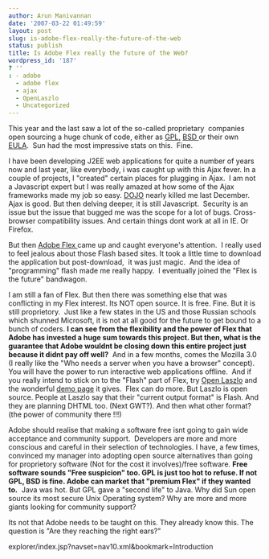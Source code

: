 ```yaml
---
author: Arun Manivannan
date: '2007-03-22 01:49:59'
layout: post
slug: is-adobe-flex-really-the-future-of-the-web
status: publish
title: Is Adobe Flex really the future of the Web?
wordpress_id: '187'
? ''
: - adobe
  - adobe flex
  - ajax
  - OpenLaszlo
  - Uncategorized
---
```


This year and the last saw a lot of the so-called proprietary  companies open
sourcing a huge chunk of code, either as [GPL,][1] [BSD ][2]or their own
[EULA][3].  Sun had the most impressive stats on this.  Fine.

I have been developing J2EE web applications for quite a number of years now
and last year, like everybody, i was caught up with this Ajax fever. In a
couple of projects, I "created" certain places for plugging in Ajax.  I am not
a Javascript expert but I was really amazed at how some of the Ajax frameworks
made my job so easy. [DOJO][4] nearly killed me last December. Ajax is good.
But then delving deeper, it is still Javascript.  Security is an issue but the
issue that bugged me was the scope for a lot of bugs. Cross-browser
compatibility issues. And certain things dont work at all in IE. Or Firefox.

But then [Adobe Flex ][5]came up and caught everyone's attention.  I really
used to feel jealous about those Flash based sites. It took a little time to
download the application but post-download,  it was just magic.  And the idea
of "programming" flash made me really happy.  I eventually joined the "Flex is
the future" bandwagon.

I am still a fan of Flex. But then there was something else that was
conflicting in my Flex interest. Its NOT open source. It is free. Fine. But it
is still proprietory.  Just like a few states in the US and those Russian
schools which shunned Microsoft, it is not at all good for the future to get
bound to a bunch of coders. **I can see from the flexibility and the power of
Flex that Adobe has invested a huge sum towards this project. But then, what
is the guarantee that Adobe wouldnt be closing down this entire project just
because it didnt pay off well?**  And in a few months, comes the Mozilla 3.0
(I really like the "Who needs a server when you have a browser" concept). You
will have the power to run interactive web applications offline.  And if you
really intend to stick on to the "Flash" part of Flex, try [Open Laszlo][6]
and the wonderful [demo page][7] it gives.  Flex can do more. But Laszlo is
open source. People at Laszlo say that their "current output format" is Flash.
And they are planning DHTML too. (Next GWT?). And then what other format? (the
power of community there !!!)

Adobe should realise that making a software free isnt going to gain wide
acceptance and community support.  Developers are more and more conscious and
careful in their selection of technologies. I have, a few times, convinced my
manager into adopting open source alternatives than going for proprietory
software (Not for the cost it involves)/free software. **Free software sounds
"Free suspicion" too. GPL is just too hot to refuse. If not GPL, BSD is fine.
Adobe can market that "premium Flex" if they wanted to.**  Java was hot. But
GPL gave a "second life" to Java. Why did Sun open source its most secure Unix
Operating system? Why are more and more giants looking for community support?

Its not that Adobe needs to be taught on this. They already know this. The
question is "Are they reaching the right ears?"

   [1]: http://en.wikipedia.org/wiki/Gpl

   [2]: http://en.wikipedia.org/wiki/BSD_licenses

   [3]: http://en.wikipedia.org/wiki/Eula

   [4]: http://dojotoolkit.org/

   [5]: http://www.adobe.com/products/flex/

   [6]: http://www.openlaszlo.org/

   [7]: http://www.openlaszlo.org/lps/laszlo-
explorer/index.jsp?navset=nav10.xml&bookmark=Introduction

